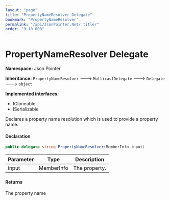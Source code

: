 ```yaml
---
layout: "page"
title: "PropertyNameResolver Delegate"
bookmark: "PropertyNameResolver"
permalink: "/api/JsonPointer.Net/:title/"
order: "9.10.008"
---
```

# PropertyNameResolver Delegate

**Namespace:** Json.Pointer

**Inheritance:**
`PropertyNameResolver`
 🡒 
`MulticastDelegate`
 🡒 
`Delegate`
 🡒 
`object`

**Implemented interfaces:**

- ICloneable
- ISerializable

Declares a property name resolution which is used to provide a property name.

#### Declaration

```c#
public delegate string PropertyNameResolver(MemberInfo input)
```

| Parameter | Type | Description |
|---|---|---|
| input | MemberInfo | The property. |


#### Returns

The property name

